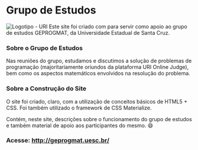 # Grupo de Estudos

![Logotipo - URI](https://github.com/daniielcavallcante/grupo-de-estudos/blob/master/geprogmat.png)
Este site foi criado com para servir como apoio ao grupo de estudos GEPROGMAT, da Universidade Estadual de Santa Cruz.

### Sobre o Grupo de Estudos
Nas reuniões do grupo, estudamos e discutimos a solução de problemas de programação (majoritariamente oriundos da plataforma URI Online Judge), bem como os aspectos matemáticos envolvidos na resolução do problema.

### Sobre a Construção do Site
O site foi criado, claro, com a utilização de conceitos básicos de HTML5 + CSS.
Foi também utilizado o framework de CSS Materialize.

Contém, neste site, descrições sobre o funcionamento do grupo de estudos e também material de apoio aos participantes do mesmo. :smile:

### Acesse: http://geprogmat.uesc.br/
